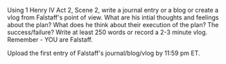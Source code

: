 Using 1 Henry IV Act 2, Scene 2, write a journal entry or a blog or create a vlog from Falstaff's point of view. What are his intial thoughts and feelings about the plan? What does he think about their execution of the plan? The success/failure? Write at least 250 words or record a 2-3 minute vlog. Remember - YOU are Falstaff.

Upload the first entry of Falstaff's journal/blog/vlog by 11:59 pm ET.